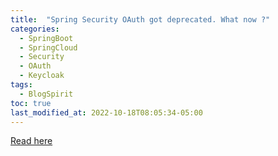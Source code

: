 ```yaml
---
title:  "Spring Security OAuth got deprecated. What now ?"
categories:
  - SpringBoot
  - SpringCloud
  - Security
  - OAuth
  - Keycloak
tags:
  - BlogSpirit
toc: true
last_modified_at: 2022-10-18T08:05:34-05:00
---
```


[Read here](http://nicolasduminil.blogspirit.com/archive/2020/06/24/spring-security-oauth-got-deprecated-what-now-3151639.html)
